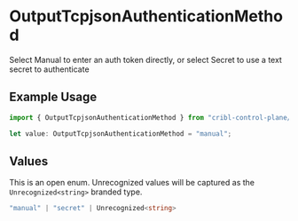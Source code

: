 # OutputTcpjsonAuthenticationMethod

Select Manual to enter an auth token directly, or select Secret to use a text secret to authenticate

## Example Usage

```typescript
import { OutputTcpjsonAuthenticationMethod } from "cribl-control-plane/models";

let value: OutputTcpjsonAuthenticationMethod = "manual";
```

## Values

This is an open enum. Unrecognized values will be captured as the `Unrecognized<string>` branded type.

```typescript
"manual" | "secret" | Unrecognized<string>
```